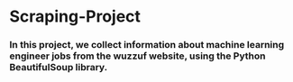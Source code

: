 # Scraping-Project
### In this project, we collect information about machine learning engineer jobs from the wuzzuf website, using the Python BeautifulSoup library.
